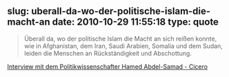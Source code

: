 slug: uberall-da-wo-der-politische-islam-die-macht-an
date: 2010-10-29 11:55:18
type: quote
---

> Überall da, wo der politische Islam die Macht an sich reißen konnte, wie in Afghanistan, dem Iran, Saudi Arabien, Somalia und dem Sudan, leiden die Menschen an Rückständigkeit und Abschottung.

[Interview mit dem Politikwissenschafter Hamed Abdel-Samad - Cicero](http://www.cicero.de/97.php?ress_id=9&item=5494)
